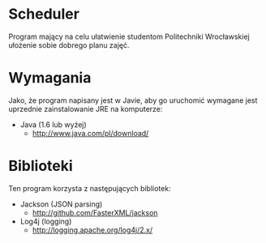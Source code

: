# Scheduler
Program mający na celu ułatwienie studentom Politechniki Wrocławskiej ułożenie sobie dobrego planu zajęć.

# Wymagania
Jako, że program napisany jest w Javie, aby go uruchomić wymagane jest uprzednie zainstalowanie JRE na komputerze:
- Java (1.6 lub wyżej)
  - http://www.java.com/pl/download/

# Biblioteki
Ten program korzysta z następujących bibliotek:
- Jackson (JSON parsing)
  - http://github.com/FasterXML/jackson
- Log4j (logging)
  - http://logging.apache.org/log4j/2.x/
